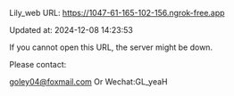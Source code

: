 Lily_web URL: https://1047-61-165-102-156.ngrok-free.app

Updated at: 2024-12-08 14:23:53

If you cannot open this URL, the server might be down.

Please contact: 

goley04@foxmail.com Or Wechat:GL_yeaH